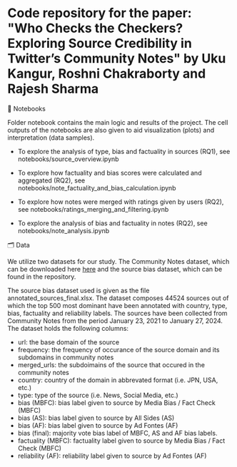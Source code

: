 Code repository for the paper: \
"Who Checks the Checkers? Exploring Source Credibility in Twitter’s Community Notes" by Uku Kangur, Roshni Chakraborty and Rajesh Sharma
===

📒 Notebooks

Folder notebook contains the main logic and results of the project. The cell outputs of the notebooks are also given to aid visualization (plots) and interpretation (data samples).

* To explore the analysis of type, bias and factuality in sources (RQ1), see notebooks/source_overview.ipynb

* To explore how factuality and bias scores were calculated and aggregated (RQ2), see notebooks/note_factuality_and_bias_calculation.ipynb

* To explore how notes were merged with ratings given by users (RQ2), see notebooks/ratings_merging_and_filtering.ipynb

* To explore the analysis of bias and factuality in notes (RQ2), see notebooks/note_analysis.ipynb

🗂️ Data

 We utilize two datasets for our study. The Community Notes dataset, which can be downloaded here [here](https://communitynotes.x.com/guide/en/under-the-hood/download-data) and the source bias dataset, which can be found in the repository.

The source bias dataset used is given as the file annotated_sources_final.xlsx. The dataset composes 44524 sources out of which the top 500 most dominant have been annotated with country, type, bias, factuality and reliability labels. The sources have been collected from Community Notes from the period January 23, 2021 to January 27, 2024. The dataset holds the following columns:

* url: the base domain of the source
* frequency: the frequency of occurance of the source domain and its subdomains in community notes
* merged_urls: the subdoimains of the source that occured in the community notes
* country: country of the domain in abbrevated format (i.e. JPN, USA, etc.)
* type: type of the source (i.e. News, Social Media, etc.)
* bias (MBFC): bias label given to source by Media Bias / Fact Check (MBFC)
* bias (AS): bias label given to source by All Sides (AS)
* bias (AF): bias label given to source by Ad Fontes (AF)
* bias (final): majority vote bias label of MBFC, AS and AF bias labels.
* factuality (MBFC): factuality label given to source by Media Bias / Fact Check (MBFC)
* reliability (AF): reliability label given to source by Ad Fontes (AF)
